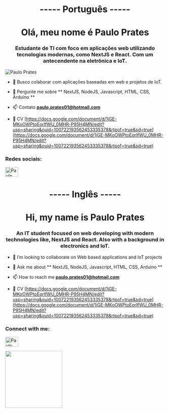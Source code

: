 <h1 align="center">----- Português -----</h1>

<h1 align="center">Olá, meu nome é Paulo Prates</h1>
<h3 align="center">Estudante de TI com foco em aplicações web utilizando tecnologias modernas, como NextJS e React. Com um antecendente na eletrônica e IoT.</h3>

<p align="left"> <img src="https://komarev.com/ghpvc/?username=PauloPrates-20&label=Profile%20views&color=0e75b6&style=flat" alt="Paulo Prates" /> </p>

- 👯 Busco colaborar com aplicações baseadas em web e projetos de IoT.

- 💬 Pergunte me sobre ** NextJS, NodeJS, Javascript, HTML, CSS, Arduino **

- 📫 Contato **paulo.prates01@hotmail.com**

- 📄 CV [https://docs.google.com/document/d/1jGE-MKoOWPtoEorlfWU_0MHR-P95H4MN/edit?usp=sharing&ouid=100722193562453335378&rtpof=true&sd=true](https://docs.google.com/document/d/1jGE-MKoOWPtoEorlfWU_0MHR-P95H4MN/edit?usp=sharing&ouid=100722193562453335378&rtpof=true&sd=true)

<h3 align="left">Redes sociais:</h3>
<p align="left">
  <a href="https://www.linkedin.com/in/paulo-prates-457b43211/" target="blank"><img align="center" src="https://raw.githubusercontent.com/rahuldkjain/github-profile-readme-generator/master/src/images/icons/Social/linked-in-alt.svg" alt="Paulo Prates" height="30" width="40" /></a>
</p>

<h1 align="center">----- Inglês -----</h1>

<h1 align="center">Hi, my name is Paulo Prates</h1>
<h3 align="center">An IT student focused on web developing with modern technologies like, NextJS and React. Also with a background in electronics and IoT.</h3>

- 👯 I’m looking to collaborate on Web based applications and IoT projects

- 💬 Ask me about ** NextJS, NodeJS, Javascript, HTML, CSS, Arduino **

- 📫 How to reach me **paulo.prates01@hotmail.com**

- 📄 CV [https://docs.google.com/document/d/1jGE-MKoOWPtoEorlfWU_0MHR-P95H4MN/edit?usp=sharing&ouid=100722193562453335378&rtpof=true&sd=true](https://docs.google.com/document/d/1jGE-MKoOWPtoEorlfWU_0MHR-P95H4MN/edit?usp=sharing&ouid=100722193562453335378&rtpof=true&sd=true)

<h3 align="left">Connect with me:</h3>
<p align="left">
  <a href="https://www.linkedin.com/in/paulo-prates-457b43211/" target="blank"><img align="center" src="https://raw.githubusercontent.com/rahuldkjain/github-profile-readme-generator/master/src/images/icons/Social/linked-in-alt.svg" alt="Paulo Prates" height="30" width="40" /></a>
</p>

<p>
  <img height="180em" src="https://github-readme-stats.vercel.app/api/top-langs/?username=PauloPrates-20&exclude_repo=KNN-Image-Classification&show_icons=true&hide_border=true&layout=compact&langs_count=120&theme=tokyonight&hide=hide%3Dphp,tex,tsql,shell,c%23,roff"/>
</p>
